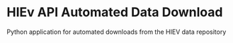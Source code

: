 # HIEv API Automated Data Download

Python application for automated downloads from the HIEV data repository 
